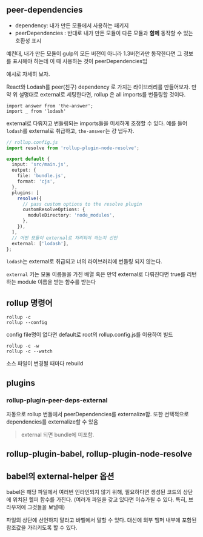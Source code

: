 ## peer-dependencies

- dependency: 내가 만든 모듈에서 사용하는 패키지
- peerDependencies : 반대로 내가 만든 모듈이 다른 모듈과 **함께** 동작할 수 있는 호환성 표시

예컨대, 내가 만든 모듈이 gulp의 모든 버전이 아니라 1.3버전과만 동작한다면 그 정보를 표시해야 하는데 이 때 사용하는 것이 peerDependencies임

예시로 자세히 보자.

React와 Lodash를 peer(친구) dependency 로 가지는 라이브러리를 만들어보자.
만약 위 설명대로 external로 세팅한다면, rollup 은 all imports를 번들링할 것이다.

```
import answer from 'the-answer';
import _ from 'lodash'
```

external로 다뤄지고 번들링되는 imports들을 미세하게 조정할 수 있다.
예를 들어 `lodash`를 external로 취급하고, `the-answer`는 걍 냅두자.

```typescript
// rollup.config.js
import resolve from 'rollup-plugin-node-resolve';

export default {
  input: 'src/main.js',
  output: {
    file: 'bundle.js',
    format: 'cjs',
  },
  plugins: [
    resolve({
      // pass custom options to the resolve plugin
      customResolveOptions: {
        moduleDirectory: 'node_modules',
      },
    }),
  ],
  // 어떤 모듈이 external로 처리되야 하는지 선언
  external: ['lodash'],
};
```

`lodash`는 external로 취급되고 너의 라이브러리에 번들링 되지 않는다.

`external` 키는 모듈 이름들을 가진 배열 혹은 만약 external로 다뤄진다면 true를 리턴하는 module 이름을 받는 함수를 받는다

## rollup 명령어

```
rollup -c
rollup --config
```

config file명이 없다면 default로 root의 rollup.config.js를 이용하여 빌드

```
rollup -c -w
rollup -c --watch
```

소스 파일이 변경될 때마다 rebuild

## plugins

### rollup-plugin-peer-deps-external

자동으로 rollup 번들에서 peerDependencies를 externalize함. 또한 선택적으로 dependencies를 externalize할 수 있음

> external 되면 bundle에 미포함.

## rollup-plugin-babel, rollup-plugin-node-resolve

## babel의 external-helper 옵션

babel은 해당 파일에서 여러번 인라인되지 않기 위해, 필요하다면 생성된 코드의 상단에 위치된 헬퍼 함수를 가진다. (여러개 파일을 갖고 있다면 이슈가될 수 있다. 특히, 브라우저에 그것들을 보낼때)

파일의 상단에 선언하지 말라고 바벨에서 말할 수 있다.
대신에 외부 헬퍼 내부에 포함된 참조값을 가리키도록 할 수 있다.
